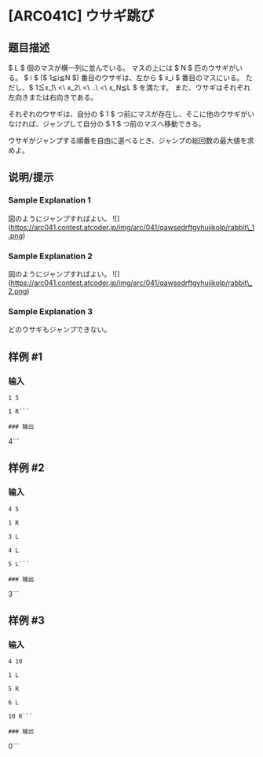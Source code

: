 # [ARC041C] ウサギ跳び

## 题目描述

[problemUrl]: https://atcoder.jp/contests/arc041/tasks/arc041_c

$ L $ 個のマスが横一列に並んでいる。 マスの上には $ N $ 匹のウサギがいる。 $ i $ ($ 1≦i≦N $) 番目のウサギは、左から $ x_i $ 番目のマスにいる。 ただし、$ 1≦x_1\ <\ x_2\ <\ ..\ <\ x_N≦L $ を満たす。 また、ウサギはそれぞれ左向きまたは右向きである。

それぞれのウサギは、自分の $ 1 $ つ前にマスが存在し、そこに他のウサギがいなければ、ジャンプして自分の $ 1 $ つ前のマスへ移動できる。

ウサギがジャンプする順番を自由に選べるとき、ジャンプの総回数の最大値を求めよ。

## 说明/提示

### Sample Explanation 1

図のようにジャンプすればよい。 !\[\](https://arc041.contest.atcoder.jp/img/arc/041/qawsedrftgyhujikolp/rabbit\_1.png)

### Sample Explanation 2

図のようにジャンプすればよい。 !\[\](https://arc041.contest.atcoder.jp/img/arc/041/qawsedrftgyhujikolp/rabbit\_2.png)

### Sample Explanation 3

どのウサギもジャンプできない。

## 样例 #1

### 输入

```
1 5
1 R```

### 输出

```
4```

## 样例 #2

### 输入

```
4 5
1 R
3 L
4 L
5 L```

### 输出

```
3```

## 样例 #3

### 输入

```
4 10
1 L
5 R
6 L
10 R```

### 输出

```
0```


